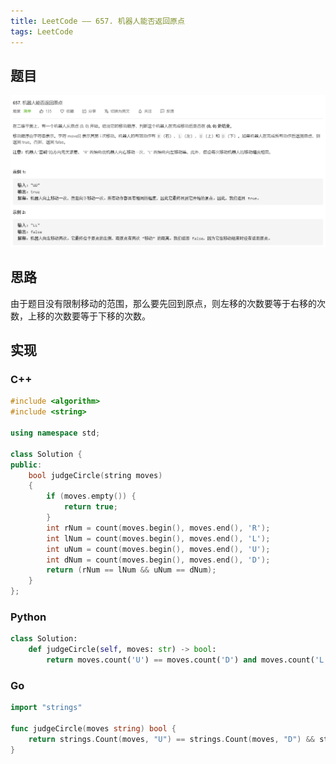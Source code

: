 ```yaml
---
title: LeetCode —— 657. 机器人能否返回原点
tags: LeetCode
---
```


<!-- more -->

## 题目

![](https://raw.githubusercontent.com/AZMDDY/imgs/master/20200828073931.png)

## 思路

由于题目没有限制移动的范围，那么要先回到原点，则左移的次数要等于右移的次数，上移的次数要等于下移的次数。

## 实现

### C++

```cpp
#include <algorithm>
#include <string>

using namespace std;

class Solution {
public:
    bool judgeCircle(string moves)
    {
        if (moves.empty()) {
            return true;
        }
        int rNum = count(moves.begin(), moves.end(), 'R');
        int lNum = count(moves.begin(), moves.end(), 'L');
        int uNum = count(moves.begin(), moves.end(), 'U');
        int dNum = count(moves.begin(), moves.end(), 'D');
        return (rNum == lNum && uNum == dNum);
    }
};
```

### Python

```python
class Solution:
    def judgeCircle(self, moves: str) -> bool:
        return moves.count('U') == moves.count('D') and moves.count('L') == moves.count('R')
```

### Go

```go
import "strings"

func judgeCircle(moves string) bool {
	return strings.Count(moves, "U") == strings.Count(moves, "D") && strings.Count(moves, "L") == strings.Count(moves, "R")
}
```